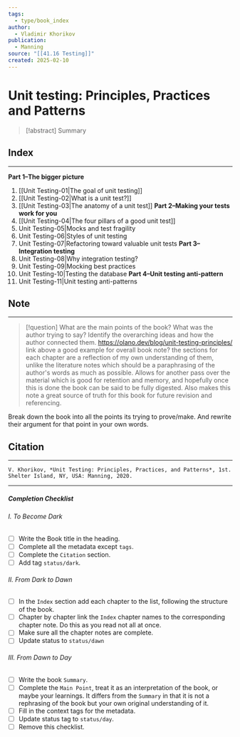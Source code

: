 ```yaml
---
tags:
  - type/book_index
author:
  - Vladimir Khorikov
publication:
  - Manning
source: "[[41.16 Testing]]"
created: 2025-02-10
---
```

# Unit testing: Principles, Practices and Patterns

> [!abstract] Summary
## Index
---
**Part 1–The bigger picture**
1. [[Unit Testing-01|The goal of unit testing]]
2. [[Unit Testing-02|What is a unit test?]]
3. [[Unit Testing-03|The anatomy of a unit test]]
**Part 2–Making your tests work for you**
1. [[Unit Testing-04|The four pillars of a good unit test]]
2. Unit Testing-05|Mocks and test fragility
3. Unit Testing-06|Styles of unit testing
4. Unit Testing-07|Refactoring toward valuable unit tests
**Part 3–Integration testing**
8. Unit Testing-08|Why integration testing?
9. Unit Testing-09|Mocking best practices
10. Unit Testing-10|Testing the database
**Part 4–Unit testing anti-pattern**
11. Unit Testing-11|Unit testing anti-patterns
## Note
---

> [!question] What are the main points of the book?
> What was the author trying to say? Identify the overarching ideas and how the author connected them.
https://olano.dev/blog/unit-testing-principles/
link above a good example for overall book note? the sections for each chapter are a reflection of my own understanding of them, unlike the literature notes which should be a paraphrasing of the author's words as much as possible. Allows for another pass over the material which is good for retention and memory, and hopefully once this is done the book can be said to be fully digested. Also makes this note a great source of truth for this book for future revision and referencing.

Break down the book into all the points its trying to prove/make. And rewrite their argument for that point in your own words.
## Citation
---
```
V. Khorikov, *Unit Testing: Principles, Practices, and Patterns*, 1st. Shelter Island, NY, USA: Manning, 2020.
```
---
##### Completion Checklist
###### I. To Become Dark
- [ ] Write the Book title in the heading.
- [ ] Complete all the metadata except `tags`.
- [ ] Complete the `Citation` section.
- [ ] Add tag `status/dark`.
###### II. From Dark to Dawn
- [ ] In the `Index` section add each chapter to the list, following the structure of the book.
- [ ] Chapter by chapter link the `Index` chapter names to the corresponding chapter note. Do this as you read not all at once.
- [ ] Make sure all the chapter notes are complete.
- [ ] Update status to `status/dawn`
###### III. From Dawn to Day
- [ ] Write the book `Summary`.
- [ ] Complete the `Main Point`, treat it as an interpretation of the book, or maybe your learnings. It differs from the `Summary` in that it is not a rephrasing of the book but your own original understanding of it.
- [ ] Fill in the context tags for the metadata.
- [ ] Update status tag to `status/day`.
- [ ] Remove this checklist.